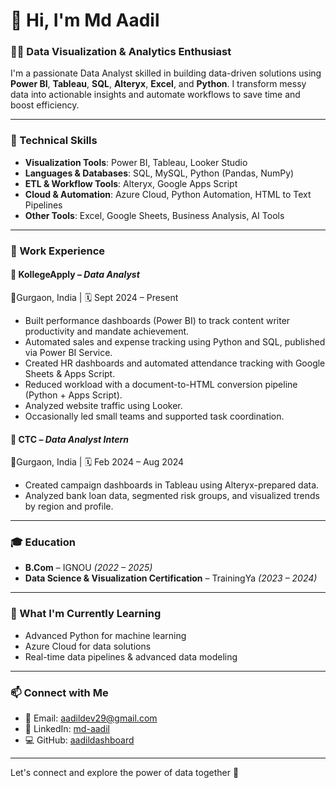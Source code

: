 # 👋 Hi, I'm Md Aadil

### 🧑‍💻 Data Visualization & Analytics Enthusiast

I'm a passionate Data Analyst skilled in building data-driven solutions using **Power BI**, **Tableau**, **SQL**, **Alteryx**, **Excel**, and **Python**. I transform messy data into actionable insights and automate workflows to save time and boost efficiency.

---

### 🔧 Technical Skills

- **Visualization Tools**: Power BI, Tableau, Looker Studio
- **Languages & Databases**: SQL, MySQL, Python (Pandas, NumPy)
- **ETL & Workflow Tools**: Alteryx, Google Apps Script
- **Cloud & Automation**: Azure Cloud, Python Automation, HTML to Text Pipelines
- **Other Tools**: Excel, Google Sheets, Business Analysis, AI Tools

---

### 💼 Work Experience

#### 📌 KollegeApply – *Data Analyst*  
📍Gurgaon, India | 🗓️ Sept 2024 – Present  
- Built performance dashboards (Power BI) to track content writer productivity and mandate achievement.  
- Automated sales and expense tracking using Python and SQL, published via Power BI Service.  
- Created HR dashboards and automated attendance tracking with Google Sheets & Apps Script.  
- Reduced workload with a document-to-HTML conversion pipeline (Python + Apps Script).  
- Analyzed website traffic using Looker.  
- Occasionally led small teams and supported task coordination.

#### 📌 CTC – *Data Analyst Intern*  
📍Gurgaon, India | 🗓️ Feb 2024 – Aug 2024  
- Created campaign dashboards in Tableau using Alteryx-prepared data.  
- Analyzed bank loan data, segmented risk groups, and visualized trends by region and profile.

---

### 🎓 Education

- **B.Com** – IGNOU *(2022 – 2025)*  
- **Data Science & Visualization Certification** – TrainingYa *(2023 – 2024)*

---

### 🌱 What I'm Currently Learning

- Advanced Python for machine learning  
- Azure Cloud for data solutions  
- Real-time data pipelines & advanced data modeling  

---

### 📫 Connect with Me

- 📧 Email: [aadildev29@gmail.com](mailto:aadildev29@gmail.com)  
- 💼 LinkedIn: [md-aadil](https://www.linkedin.com/in/md-aadil-48477231b)  
- 💻 GitHub: [aadildashboard](https://github.com/aadildashboard)

---

Let's connect and explore the power of data together 🚀
